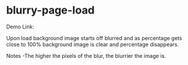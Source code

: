 # blurry-page-load

Demo Link:


Upon load background image starts off blurred and as percentage gets close to 100% background image is clear and percentage disappears.

Notes
-The higher the pixels of the blur, the blurrier the image is.